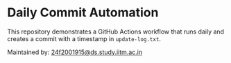 # Daily Commit Automation

This repository demonstrates a GitHub Actions workflow that runs daily and creates a commit with a timestamp in `update-log.txt`.

Maintained by: 24f2001915@ds.study.iitm.ac.in
